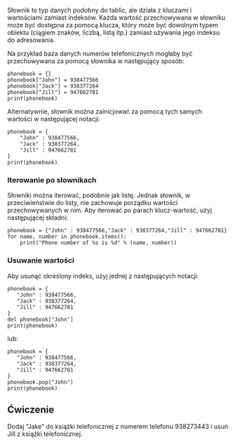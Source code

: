 Słownik to typ danych podobny do tablic, ale działa z kluczami i wartościami zamiast indeksów. Każda wartość przechowywana w słowniku może być dostępna za pomocą klucza, który może być dowolnym typem obiektu (ciągiem znaków, liczbą, listą itp.) zamiast używania jego indeksu do adresowania.

Na przykład baza danych numerów telefonicznych mogłaby być przechowywana za pomocą słownika w następujący sposób:

    phonebook = {}
    phonebook["John"] = 938477566
    phonebook["Jack"] = 938377264
    phonebook["Jill"] = 947662781
    print(phonebook)

Alternatywnie, słownik można zainicjować za pomocą tych samych wartości w następującej notacji:

    phonebook = {
        "John" : 938477566,
        "Jack" : 938377264,
        "Jill" : 947662781
    }
    print(phonebook)

### Iterowanie po słownikach

Słowniki można iterować, podobnie jak listę. Jednak słownik, w przeciwieństwie do listy, nie zachowuje porządku wartości przechowywanych w nim. Aby iterować po parach klucz-wartość, użyj następującej składni:
    
    phonebook = {"John" : 938477566,"Jack" : 938377264,"Jill" : 947662781}
    for name, number in phonebook.items():
        print("Phone number of %s is %d" % (name, number))

### Usuwanie wartości

Aby usunąć określony indeks, użyj jednej z następujących notacji:
    
    phonebook = {
       "John" : 938477566,
       "Jack" : 938377264,
       "Jill" : 947662781
    }
    del phonebook["John"]
    print(phonebook)

lub:
    
    phonebook = {
       "John" : 938477566,
       "Jack" : 938377264,
       "Jill" : 947662781
    }
    phonebook.pop("John")
    print(phonebook)


Ćwiczenie
--------

Dodaj "Jake" do książki telefonicznej z numerem telefonu 938273443 i usuń Jill z książki telefonicznej.